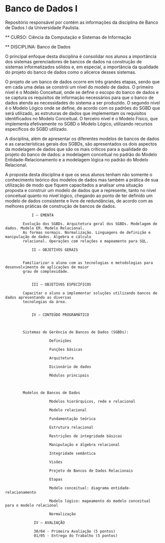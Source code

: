 # Banco de Dados I
Repositório responsável por contém as informações da disciplina de Banco de Dados I da Universidade Paulista.

** CURSO: Ciência da Computação e Sistemas de Informação

** DISCIPLINA: Banco de Dados 

O principal enfoque desta disciplina é consolidar nos alunos a importância dos sistemas gerenciadores de bancos de dados na construção de sistemas informatizados sólidos e, em especial, a importância da qualidade do projeto do banco de dados como o alicerce desses sistemas.


O projeto de um banco de dados ocorre em três grandes etapas, sendo que em cada uma delas se constrói um nível do modelo de dados. O primeiro nível é o Modelo Conceitual, onde se define o escopo do banco de dados e se captura os requisitos de informação necessários para que o banco de dados atenda as necessidades do sistema a ser produzido. O segundo nível é o Modelo Lógico onde se define, de acordo com os padrões do SGBD que será utilizado, as estruturas de dados que implementam os requisitos identificados no Modelo Conceitual. O terceiro nível é o Modelo Físico, que implementa efetivamente no SGBD o Modelo Lógico, utilizando recursos específicos do SGBD utilizado.


A disciplina, além de apresentar os diferentes modelos de bancos de dados e as características gerais dos SGBDs, são apresentados os dois aspectos da modelagem de dados que são os mais críticos para a qualidade do projeto do banco de dados: a modelagem conceitual no padrão do Modelo Entidade-Relacionamento e a modelagem lógica no padrão do Modelo Relacional.

 

A proposta desta disciplina é que os seus alunos tenham não somente o conhecimento teórico dos modelos de dados mas também a prática de sua utilização de modo que fiquem capacitados a analisar uma situação proposta e construir um modelo de dados que a represente, tanto no nível conceitual quanto no nível lógico, chegando ao ponto de ter definido um modelo de dados consistente e livre de redundâncias, de acordo com as melhores práticas de construção de bancos de dados.

                I – EMENTA

            Evolução dos SGBDs. Arquitetura geral dos SGBDs. Modelagem de dados. Modelo ER. Modelo Relacional. 
            As formas normais. Normalização. Linguagens de definição e manipulação de dados. Álgebra e cálculo 
            relacional. Operações com relações e mapeamento para SQL.

                II – OBJETIVOS GERAIS


            Familiarizar o aluno com as tecnologias e metodologias para desenvolvimento de aplicações de maior 
            grau de complexidade.


                III – OBJETIVOS ESPECÍFICOS 

            Capacitar o aluno a implementar soluções utilizando bancos de dados apresentando as diversas 
            tecnologias da área.


                IV – CONTEÚDO PROGRAMÁTICO

 

            Sistemas de Gerência de Bancos de Dados (SGBDs):

                        Definições

                        Funções básicas

                        Arquitetura

                        Dicionário de dados

                        Módulos principais

 

            Modelos de Bancos de Dados

                        Modelos hierárquicos, rede e relacional

                        Modelo relacional

                        Fundamentação teórica

                        Estrutura relacional

                        Restrições de integridade básicas

                        Manipulação e álgebra relacional

                        Integridade semântica

                        Visões
                        
                        Projeto de Bancos de Dados Relacionais

                        Etapas

                        Modelo conceitual: diagrama entidade-relacionamento
                        
                        Modelo lógico: mapeamento do modelo conceitual para o modelo relacional
                        
                        Normalização
                        
                 IV – AVALIAÇÃO
                 
                 30/04 - Primeira Avaliação (5 pontos)
                 01/05 - Entrega do Trabalho (5 pontos)
                 
                 
 
